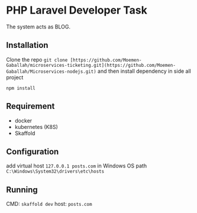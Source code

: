 # PHP Laravel Developer Task
The system acts as BLOG.


## Installation

Clone the repo `git clone [https://github.com/Moemen-Gaballah/microservices-ticketing.git](https://github.com/Moemen-Gaballah/Microservices-nodejs.git)` and then install dependency in side all project

`npm install`

## Requirement
* docker
* kubernetes (K8S)
* Skaffold

## Configuration
add virtual host `127.0.0.1 posts.com` 
in Windows OS path ` C:\Windows\System32\drivers\etc\hosts`

## Running
CMD: `skaffold dev`
host: `posts.com`


